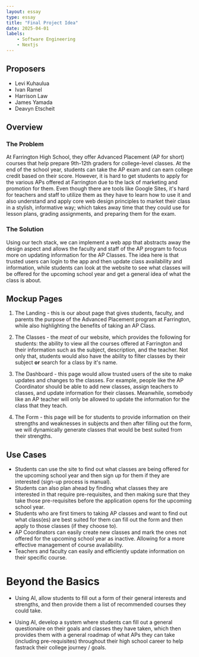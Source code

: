 ```yaml
---
layout: essay
type: essay
title: "Final Project Idea"
date: 2025-04-01
labels: 
    - Software Engineering
    - Nextjs
---
```


## Proposers

- Levi Kuhaulua
- Ivan Ramel
- Harrison Law
- James Yamada
- Deavyn Etscheit

## Overview

### The Problem

At Farrington High School, they offer Advanced Placement (AP for short) courses that help prepare 9th-12th graders for college-level classes. At the end of the school year, students can take the AP exam and can earn college credit based on their score. However, it is hard to get students to apply for the various APs offered at Farrington due to the lack of marketing and promotion for them. Even though there are tools like Google Sites, it's hard for teachers and staff to utilize them as they have to learn how to use it and also understand and apply core web design principles to market their class in a stylish, informative way; which takes away time that they could use for lesson plans, grading assignments, and preparing them for the exam. 

### The Solution

Using our tech stack, we can implement a web app that abstracts away the design aspect and allows the faculty and staff of the AP program to focus more on updating information for the AP Classes. The idea here is that trusted users can login to the app and then update class availability and information, while students can look at the website to see what classes will be offered for the upcoming school year and get a general idea of what the class is about. 

## Mockup Pages 

1. The Landing - this is our about page that gives students, faculty, and parents the purpose of the Advanced Placement program at Farrington, while also highlighting the benefits of taking an AP Class. 

2. The Classes - the *meat* of our website, which provides the following for students: the ability to view all the courses offered at Farrington and their information such as the subject, description, and the teacher. Not only that, students would also have the ability to filter classes by their subject **or** search for a class by it's name.

3. The Dashboard - this page would allow trusted users of the site to make updates and changes to the classes. For example, people like the AP Coordinator should be able to add new classes, assign teachers to classes, and update information for their classes. Meanwhile, somebody like an AP teacher will only be allowed to update the information for the class that they teach. 

4. The Form - this page will be for students to provide information on their strengths and weaknesses in subjects and then after filling out the form, we will dynamically generate classes that would be best suited from their strengths. 

## Use Cases

- Students can use the site to find out what classes are being offered for the upcoming school year and then sign up for them if they are interested (sign-up process is manual). 
- Students can also plan ahead by finding what classes they are interested in that require pre-requisites, and then making sure that they take those pre-requisites before the application opens for the upcoming school year. 
- Students who are first timers to taking AP classes and want to find out what class(es) are best suited for them can fill out the form and then apply to those classes (if they choose to). 
- AP Coordinators can easily create new classes and mark the ones not offered for the upcoming school year as inactive. Allowing for a more effective management of course availability. 
- Teachers and faculty can easily and efficiently update information on their specific course. 


# Beyond the Basics 

- Using AI, allow students to fill out a form of their general interests and strengths, and then provide them a list of recommended courses they could take. 

- Using AI, develop a system where students can fill out a general questionaire on their goals and classes they have taken, which then provides them with a general roadmap of what APs they can take (including pre-requisites) throughout their high school career to help fastrack their college journey / goals. 